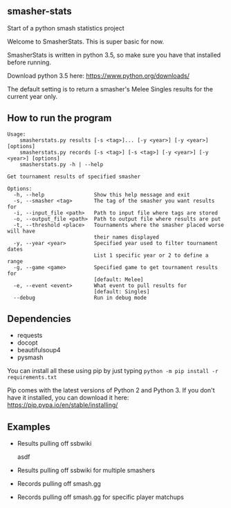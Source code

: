 ## smasher-stats
Start of a python smash statistics project

Welcome to SmasherStats. This is super basic for now.

SmasherStats is written in python 3.5, so make sure you have that installed before running.

Download python 3.5 here: https://www.python.org/downloads/

The default setting is to return a smasher's Melee Singles results for the current year only.

## How to run the program

    Usage:
        smasherstats.py results [-s <tag>]... [-y <year>] [-y <year>] [options]
        smasherstats.py records [-s <tag>] [-s <tag>] [-y <year>] [-y <year>] [options]
        smasherstats.py -h | --help
        
    Get tournament results of specified smasher
        
    Options:
      -h, --help                Show this help message and exit
      -s, --smasher <tag>       The tag of the smasher you want results for
      -i, --input_file <path>   Path to input file where tags are stored
      -o, --output_file <path>  Path to output file where results are put
      -t, --threshold <place>   Tournaments where the smasher placed worse will have
                                their names displayed
      -y, --year <year>         Specified year used to filter tournament dates
                                List 1 specific year or 2 to define a range
      -g, --game <game>         Specified game to get tournament results for
                                [default: Melee]
      -e, --event <event>       What event to pull results for
                                [default: Singles]
      --debug                   Run in debug mode

## Dependencies

* requests
* docopt
* beautifulsoup4
* pysmash

You can install all these using pip by just typing `python -m pip install -r requirements.txt`

Pip comes with the latest versions of Python 2 and Python 3.
If you don't have it installed, you can download it here: https://pip.pypa.io/en/stable/installing/

## Examples

* Results pulling off ssbwiki
	
	asdf
	
* Results pulling off ssbwiki for multiple smashers
* Records pulling off smash.gg
* Records pulling off smash.gg for specific player matchups